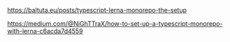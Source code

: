 https://baltuta.eu/posts/typescript-lerna-monorepo-the-setup

https://medium.com/@NiGhTTraX/how-to-set-up-a-typescript-monorepo-with-lerna-c6acda7d4559
